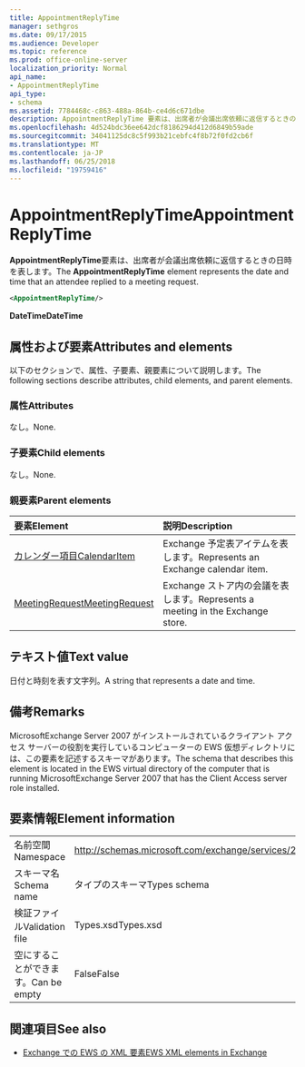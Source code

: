 ```yaml
---
title: AppointmentReplyTime
manager: sethgros
ms.date: 09/17/2015
ms.audience: Developer
ms.topic: reference
ms.prod: office-online-server
localization_priority: Normal
api_name:
- AppointmentReplyTime
api_type:
- schema
ms.assetid: 7784468c-c863-488a-864b-ce4d6c671dbe
description: AppointmentReplyTime 要素は、出席者が会議出席依頼に返信するときの日時を表します。
ms.openlocfilehash: 4d524bdc36ee642dcf8186294d412d6849b59ade
ms.sourcegitcommit: 34041125dc8c5f993b21cebfc4f8b72f0fd2cb6f
ms.translationtype: MT
ms.contentlocale: ja-JP
ms.lasthandoff: 06/25/2018
ms.locfileid: "19759416"
---
```

# <a name="appointmentreplytime"></a><span data-ttu-id="fe74d-103">AppointmentReplyTime</span><span class="sxs-lookup"><span data-stu-id="fe74d-103">AppointmentReplyTime</span></span>

<span data-ttu-id="fe74d-104">**AppointmentReplyTime**要素は、出席者が会議出席依頼に返信するときの日時を表します。</span><span class="sxs-lookup"><span data-stu-id="fe74d-104">The **AppointmentReplyTime** element represents the date and time that an attendee replied to a meeting request.</span></span> 
  
```xml
<AppointmentReplyTime/>
```

 <span data-ttu-id="fe74d-105">**DateTime**</span><span class="sxs-lookup"><span data-stu-id="fe74d-105">**DateTime**</span></span>
## <a name="attributes-and-elements"></a><span data-ttu-id="fe74d-106">属性および要素</span><span class="sxs-lookup"><span data-stu-id="fe74d-106">Attributes and elements</span></span>

<span data-ttu-id="fe74d-107">以下のセクションで、属性、子要素、親要素について説明します。</span><span class="sxs-lookup"><span data-stu-id="fe74d-107">The following sections describe attributes, child elements, and parent elements.</span></span>
  
### <a name="attributes"></a><span data-ttu-id="fe74d-108">属性</span><span class="sxs-lookup"><span data-stu-id="fe74d-108">Attributes</span></span>

<span data-ttu-id="fe74d-109">なし。</span><span class="sxs-lookup"><span data-stu-id="fe74d-109">None.</span></span>
  
### <a name="child-elements"></a><span data-ttu-id="fe74d-110">子要素</span><span class="sxs-lookup"><span data-stu-id="fe74d-110">Child elements</span></span>

<span data-ttu-id="fe74d-111">なし。</span><span class="sxs-lookup"><span data-stu-id="fe74d-111">None.</span></span>
  
### <a name="parent-elements"></a><span data-ttu-id="fe74d-112">親要素</span><span class="sxs-lookup"><span data-stu-id="fe74d-112">Parent elements</span></span>

|<span data-ttu-id="fe74d-113">**要素**</span><span class="sxs-lookup"><span data-stu-id="fe74d-113">**Element**</span></span>|<span data-ttu-id="fe74d-114">**説明**</span><span class="sxs-lookup"><span data-stu-id="fe74d-114">**Description**</span></span>|
|:-----|:-----|
|[<span data-ttu-id="fe74d-115">カレンダー項目</span><span class="sxs-lookup"><span data-stu-id="fe74d-115">CalendarItem</span></span>](calendaritem.md) <br/> |<span data-ttu-id="fe74d-116">Exchange 予定表アイテムを表します。</span><span class="sxs-lookup"><span data-stu-id="fe74d-116">Represents an Exchange calendar item.</span></span>  <br/> |
|[<span data-ttu-id="fe74d-117">MeetingRequest</span><span class="sxs-lookup"><span data-stu-id="fe74d-117">MeetingRequest</span></span>](meetingrequest.md) <br/> |<span data-ttu-id="fe74d-118">Exchange ストア内の会議を表します。</span><span class="sxs-lookup"><span data-stu-id="fe74d-118">Represents a meeting in the Exchange store.</span></span>  <br/> |
   
## <a name="text-value"></a><span data-ttu-id="fe74d-119">テキスト値</span><span class="sxs-lookup"><span data-stu-id="fe74d-119">Text value</span></span>

<span data-ttu-id="fe74d-120">日付と時刻を表す文字列。</span><span class="sxs-lookup"><span data-stu-id="fe74d-120">A string that represents a date and time.</span></span>
  
## <a name="remarks"></a><span data-ttu-id="fe74d-121">備考</span><span class="sxs-lookup"><span data-stu-id="fe74d-121">Remarks</span></span>

<span data-ttu-id="fe74d-122">MicrosoftExchange Server 2007 がインストールされているクライアント アクセス サーバーの役割を実行しているコンピューターの EWS 仮想ディレクトリには、この要素を記述するスキーマがあります。</span><span class="sxs-lookup"><span data-stu-id="fe74d-122">The schema that describes this element is located in the EWS virtual directory of the computer that is running MicrosoftExchange Server 2007 that has the Client Access server role installed.</span></span>
  
## <a name="element-information"></a><span data-ttu-id="fe74d-123">要素情報</span><span class="sxs-lookup"><span data-stu-id="fe74d-123">Element information</span></span>

|||
|:-----|:-----|
|<span data-ttu-id="fe74d-124">名前空間</span><span class="sxs-lookup"><span data-stu-id="fe74d-124">Namespace</span></span>  <br/> |http://schemas.microsoft.com/exchange/services/2006/types  <br/> |
|<span data-ttu-id="fe74d-125">スキーマ名</span><span class="sxs-lookup"><span data-stu-id="fe74d-125">Schema name</span></span>  <br/> |<span data-ttu-id="fe74d-126">タイプのスキーマ</span><span class="sxs-lookup"><span data-stu-id="fe74d-126">Types schema</span></span>  <br/> |
|<span data-ttu-id="fe74d-127">検証ファイル</span><span class="sxs-lookup"><span data-stu-id="fe74d-127">Validation file</span></span>  <br/> |<span data-ttu-id="fe74d-128">Types.xsd</span><span class="sxs-lookup"><span data-stu-id="fe74d-128">Types.xsd</span></span>  <br/> |
|<span data-ttu-id="fe74d-129">空にすることができます。</span><span class="sxs-lookup"><span data-stu-id="fe74d-129">Can be empty</span></span>  <br/> |<span data-ttu-id="fe74d-130">False</span><span class="sxs-lookup"><span data-stu-id="fe74d-130">False</span></span>  <br/> |
   
## <a name="see-also"></a><span data-ttu-id="fe74d-131">関連項目</span><span class="sxs-lookup"><span data-stu-id="fe74d-131">See also</span></span>

- [<span data-ttu-id="fe74d-132">Exchange での EWS の XML 要素</span><span class="sxs-lookup"><span data-stu-id="fe74d-132">EWS XML elements in Exchange</span></span>](ews-xml-elements-in-exchange.md)

